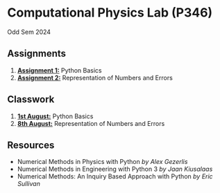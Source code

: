 # Computational Physics Lab (P346)
Odd Sem 2024

## Assignments

1. [**Assignment 1:**](assignments/assignment1.ipynb) Python Basics
2. [**Assignment 2:**](assignments/assignment2.ipynb) Representation of Numbers and Errors

## Classwork

1. [**1st August:**](classwork/1_August_2024.ipynb) Python Basics
2. [**8th August:**](classwork/8_August_2024.ipynb) Representation of Numbers and Errors

## Resources

- Numerical Methods in Physics with Python *by Alex Gezerlis*
- Numerical Methods in Engineering with Python 3 *by Jaan Kiusalaas*
- Numerical Methods: An Inquiry Based Approach with Python *by Eric Sullivan*